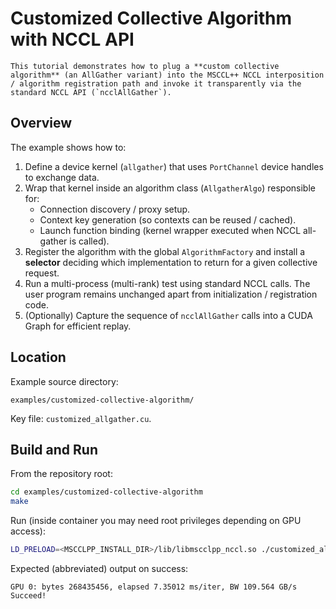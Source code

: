 # Customized Collective Algorithm with NCCL API

```{note}
This tutorial demonstrates how to plug a **custom collective algorithm** (an AllGather variant) into the MSCCL++ NCCL interposition / algorithm registration path and invoke it transparently via the standard NCCL API (`ncclAllGather`).
```

## Overview
The example shows how to:

1. Define a device kernel (`allgather`) that uses `PortChannel` device handles to exchange data.
2. Wrap that kernel inside an algorithm class (`AllgatherAlgo`) responsible for:
   - Connection discovery / proxy setup.
   - Context key generation (so contexts can be reused / cached).
   - Launch function binding (kernel wrapper executed when NCCL all-gather is called).
3. Register the algorithm with the global `AlgorithmFactory` and install a **selector** deciding which implementation to return for a given collective request.
4. Run a multi-process (multi-rank) test using standard NCCL calls. The user program remains unchanged apart from initialization / registration code.
5. (Optionally) Capture the sequence of `ncclAllGather` calls into a CUDA Graph for efficient replay.

## Location
Example source directory:
```
examples/customized-collective-algorithm/
```
Key file: `customized_allgather.cu`.

## Build and Run
From the repository root:
```bash
cd examples/customized-collective-algorithm
make
```
Run (inside container you may need root privileges depending on GPU access):
```bash
LD_PRELOAD=<MSCCLPP_INSTALL_DIR>/lib/libmscclpp_nccl.so ./customized_allgather
```
Expected (abbreviated) output on success:
```
GPU 0: bytes 268435456, elapsed 7.35012 ms/iter, BW 109.564 GB/s
Succeed!
```
